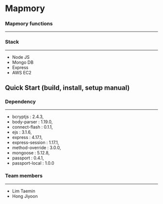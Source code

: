 # Mapmory

### Mapmory functions
-----------------


### Stack
-----------------
+ Node JS
+ Mongo DB
+ Express
+ AWS EC2

## Quick Start (build, install, setup manual)

### Dependency
-----------------

+ bcryptjs : 2.4.3,
+ body-parser : 1.19.0,
+ connect-flash : 0.1.1,
+ ejs : 3.1.6,
+ express : 4.17.1,
+ express-session : 1.17.1,
+ method-override : 3.0.0,
+ mongoose : 5.12.8,
+ passport : 0.4.1,
+ passport-local : 1.0.0

### Team members
-----------------
+ Lim Taemin
+ Hong Jiyoon